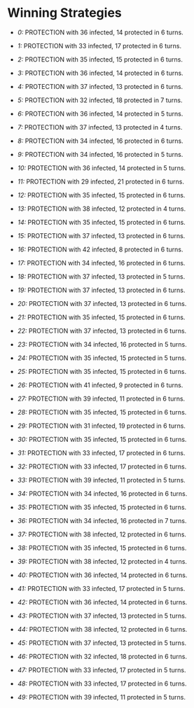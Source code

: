 # Winning Strategies

* _0:_ PROTECTION with 36 infected, 14 protected in 6 turns.


* _1:_ PROTECTION with 33 infected, 17 protected in 6 turns.


* _2:_ PROTECTION with 35 infected, 15 protected in 6 turns.


* _3:_ PROTECTION with 36 infected, 14 protected in 6 turns.


* _4:_ PROTECTION with 37 infected, 13 protected in 6 turns.


* _5:_ PROTECTION with 32 infected, 18 protected in 7 turns.


* _6:_ PROTECTION with 36 infected, 14 protected in 5 turns.


* _7:_ PROTECTION with 37 infected, 13 protected in 4 turns.


* _8:_ PROTECTION with 34 infected, 16 protected in 6 turns.


* _9:_ PROTECTION with 34 infected, 16 protected in 5 turns.


* _10:_ PROTECTION with 36 infected, 14 protected in 5 turns.


* _11:_ PROTECTION with 29 infected, 21 protected in 6 turns.


* _12:_ PROTECTION with 35 infected, 15 protected in 6 turns.


* _13:_ PROTECTION with 38 infected, 12 protected in 4 turns.


* _14:_ PROTECTION with 35 infected, 15 protected in 6 turns.


* _15:_ PROTECTION with 37 infected, 13 protected in 6 turns.


* _16:_ PROTECTION with 42 infected, 8 protected in 6 turns.


* _17:_ PROTECTION with 34 infected, 16 protected in 6 turns.


* _18:_ PROTECTION with 37 infected, 13 protected in 5 turns.


* _19:_ PROTECTION with 37 infected, 13 protected in 6 turns.


* _20:_ PROTECTION with 37 infected, 13 protected in 6 turns.


* _21:_ PROTECTION with 35 infected, 15 protected in 6 turns.


* _22:_ PROTECTION with 37 infected, 13 protected in 6 turns.


* _23:_ PROTECTION with 34 infected, 16 protected in 5 turns.


* _24:_ PROTECTION with 35 infected, 15 protected in 5 turns.


* _25:_ PROTECTION with 35 infected, 15 protected in 6 turns.


* _26:_ PROTECTION with 41 infected, 9 protected in 6 turns.


* _27:_ PROTECTION with 39 infected, 11 protected in 6 turns.


* _28:_ PROTECTION with 35 infected, 15 protected in 6 turns.


* _29:_ PROTECTION with 31 infected, 19 protected in 6 turns.


* _30:_ PROTECTION with 35 infected, 15 protected in 6 turns.


* _31:_ PROTECTION with 33 infected, 17 protected in 6 turns.


* _32:_ PROTECTION with 33 infected, 17 protected in 6 turns.


* _33:_ PROTECTION with 39 infected, 11 protected in 5 turns.


* _34:_ PROTECTION with 34 infected, 16 protected in 6 turns.


* _35:_ PROTECTION with 35 infected, 15 protected in 6 turns.


* _36:_ PROTECTION with 34 infected, 16 protected in 7 turns.


* _37:_ PROTECTION with 38 infected, 12 protected in 6 turns.


* _38:_ PROTECTION with 35 infected, 15 protected in 6 turns.


* _39:_ PROTECTION with 38 infected, 12 protected in 4 turns.


* _40:_ PROTECTION with 36 infected, 14 protected in 6 turns.


* _41:_ PROTECTION with 33 infected, 17 protected in 5 turns.


* _42:_ PROTECTION with 36 infected, 14 protected in 6 turns.


* _43:_ PROTECTION with 37 infected, 13 protected in 5 turns.


* _44:_ PROTECTION with 38 infected, 12 protected in 6 turns.


* _45:_ PROTECTION with 37 infected, 13 protected in 5 turns.


* _46:_ PROTECTION with 32 infected, 18 protected in 6 turns.


* _47:_ PROTECTION with 33 infected, 17 protected in 5 turns.


* _48:_ PROTECTION with 33 infected, 17 protected in 6 turns.


* _49:_ PROTECTION with 39 infected, 11 protected in 5 turns.


